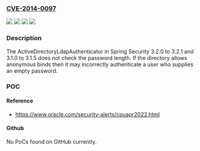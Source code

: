 ### [CVE-2014-0097](https://cve.mitre.org/cgi-bin/cvename.cgi?name=CVE-2014-0097)
![](https://img.shields.io/static/v1?label=Product&message=Spring%20Security&color=blue)
![](https://img.shields.io/static/v1?label=Version&message=3.1.0%20to%203.1.5%20&color=brightgreen)
![](https://img.shields.io/static/v1?label=Version&message=3.2.0%20to%203.2.1%20&color=brightgreen)
![](https://img.shields.io/static/v1?label=Vulnerability&message=Authentication%20Bypass&color=brightgreen)

### Description

The ActiveDirectoryLdapAuthenticator in Spring Security 3.2.0 to 3.2.1 and 3.1.0 to 3.1.5 does not check the password length. If the directory allows anonymous binds then it may incorrectly authenticate a user who supplies an empty password.

### POC

#### Reference
- https://www.oracle.com/security-alerts/cpuapr2022.html

#### Github
No PoCs found on GitHub currently.


